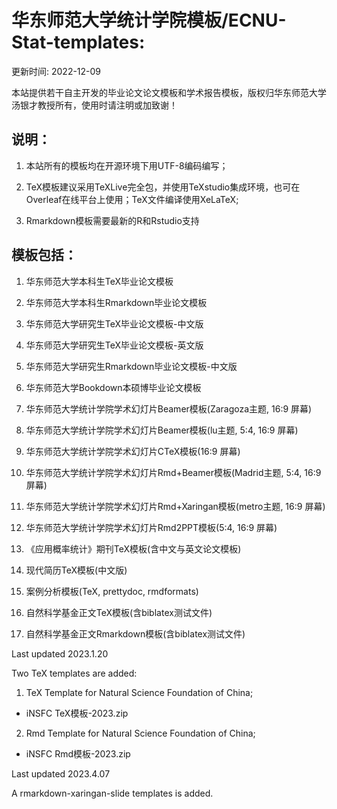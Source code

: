 # 华东师范大学统计学院模板/ECNU-Stat-templates: 

更新时间: 2022-12-09

本站提供若干自主开发的毕业论文论文模板和学术报告模板，版权归华东师范大学汤银才教授所有，使用时请注明或加致谢！

## 说明：

1. 本站所有的模板均在开源环境下用UTF-8编码编写；

1. TeX模板建议采用TeXLive完全包，并使用TeXstudio集成环境，也可在Overleaf在线平台上使用；TeX文件编译使用XeLaTeX;

1. Rmarkdown模板需要最新的R和Rstudio支持

## 模板包括：

1. 华东师范大学本科生TeX毕业论文模板

1. 华东师范大学本科生Rmarkdown毕业论文模板

1. 华东师范大学研究生TeX毕业论文模板-中文版

1. 华东师范大学研究生TeX毕业论文模板-英文版

1. 华东师范大学研究生Rmarkdown毕业论文模板-中文版

1. 华东师范大学Bookdown本硕博毕业论文模板

1. 华东师范大学统计学院学术幻灯片Beamer模板(Zaragoza主题, 16:9 屏幕)

1. 华东师范大学统计学院学术幻灯片Beamer模板(lu主题, 5:4, 16:9 屏幕)

1. 华东师范大学统计学院学术幻灯片CTeX模板(16:9 屏幕)

1. 华东师范大学统计学院学术幻灯片Rmd+Beamer模板(Madrid主题, 5:4, 16:9 屏幕)

1. 华东师范大学统计学院学术幻灯片Rmd+Xaringan模板(metro主题, 16:9 屏幕)

1. 华东师范大学统计学院学术幻灯片Rmd2PPT模板(5:4, 16:9 屏幕)

1. 《应用概率统计》期刊TeX模板(含中文与英文论文模板)

1. 现代简历TeX模板(中文版)

1. 案例分析模板(TeX, prettydoc, rmdformats)

1. 自然科学基金正文TeX模板(含biblatex测试文件)

1. 自然科学基金正文Rmarkdown模板(含biblatex测试文件)


Last updated 2023.1.20

Two TeX templates are added:

1. TeX Template for Natural Science Foundation of China;

- iNSFC TeX模板-2023.zip
 
2. Rmd Template for Natural Science Foundation of China;

- iNSFC Rmd模板-2023.zip


Last updated 2023.4.07

A rmarkdown-xaringan-slide templates is added.

